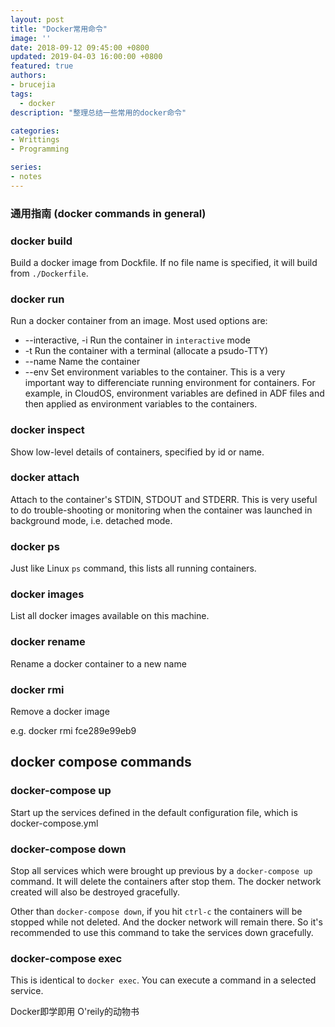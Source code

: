```yaml
---
layout: post
title: "Docker常用命令"
image: ''
date: 2018-09-12 09:45:00 +0800
updated: 2019-04-03 16:00:00 +0800
featured: true
authors:
- brucejia
tags: 
  - docker  
description: "整理总结一些常用的docker命令"

categories:
- Writtings
- Programming

series:
- notes
---
```


### 通用指南 (docker commands in general)

### docker build

Build a docker image from Dockfile. If no file name is specified, it will build from ```./Dockerfile```.

### docker run

Run a docker container from an image. Most used options are:

- --interactive, -i       Run the container in ```interactive``` mode
- -t                      Run the container with a terminal (allocate a psudo-TTY)
- --name                  Name the container
- --env                   Set environment variables to the container. This is a very important way to differenciate running environment for containers. For example, in CloudOS, environment variables are defined in ADF files and then applied as environment variables to the containers.

### docker inspect

Show low-level details of containers, specified by id or name.

### docker attach

Attach to the container's STDIN, STDOUT and STDERR. This is very useful to do trouble-shooting or monitoring when the container was launched in background mode, i.e. detached mode.

### docker ps

Just like Linux `ps` command, this lists all running containers.

### docker images

List all docker images available on this machine.

### docker rename
Rename a docker container to a new name

### docker rmi

Remove a docker image

e.g. docker rmi fce289e99eb9


## docker compose commands

### docker-compose up
Start up the services defined in the default configuration file, which is docker-compose.yml

### docker-compose down
Stop all services which were brought up previous by a `docker-compose up` command. It will delete the containers after stop them. The docker network created will also be destroyed gracefully.

Other than `docker-compose down`, if you hit `ctrl-c` the containers will be stopped while not deleted. And the docker network will remain there. So it's recommended to use this command to take the services down gracefully.

### docker-compose exec
This is identical to `docker exec`. You can execute a command in a selected service.


Docker即学即用
O'reily的动物书

<script type="text/javascript" >
<!--
dd_ad_output="html";
dd_ad_width=180;
dd_ad_height=282;
dd_ad_client="P-314444";
dd_ad_format=20;
dd_ad_id=0;
dd_product_id=23831281;
dd_img_size=150;
dd_display_style=0;
dd_text_url="";
dd_color_text="";
dd_color_bg="";
dd_open_target="_blank";
dd_border=0;
dd_color_link="";
dd_ad_text="";
//--></script>
<script type="text/javascript" src="http://union.dangdang.com/union/script/dd_ads.js" ></script>


